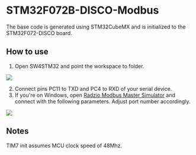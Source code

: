 # STM32F072B-DISCO-Modbus
 
 The base code is generated using STM32CubeMX and is initialized to the STM32F072-DISCO board.

## How to use

1. Open SW4STM32 and point the workspace to folder.

![](https://i.imgur.com/fURuiku.png)

2. Connect pins PC11 to TXD and PC4 to RXD of your serial device.
3. If you're on Windows, open [Radzio Modbus Master Simulator](http://en.radzio.dxp.pl/modbus-master-simulator/) and connect with the following parameters. Adjust port number accordingly.

![](https://i.imgur.com/pSnbuKP.png)


## Notes

TIM7 init assumes MCU clock speed of 48Mhz.
